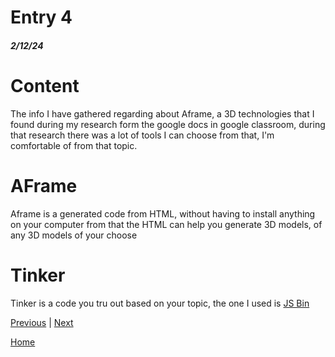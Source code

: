 # Entry 4
##### 2/12/24

# Content
The info I have gathered regarding about Aframe, a 3D technologies that I found during my research form the google docs in google classroom, during that research there was a lot of tools I can choose from that, I'm comfortable of from that topic.

# AFrame
Aframe is a generated code from HTML, without having to install anything on your computer from that the HTML can help you generate 3D models, of any 3D models of your choose

# Tinker
Tinker is a code you tru out based on your topic, the one I used is [JS Bin](..img.md/before-change.png)

[Previous](entry03.md) | [Next](entry05.md)

[Home](../README.md)
